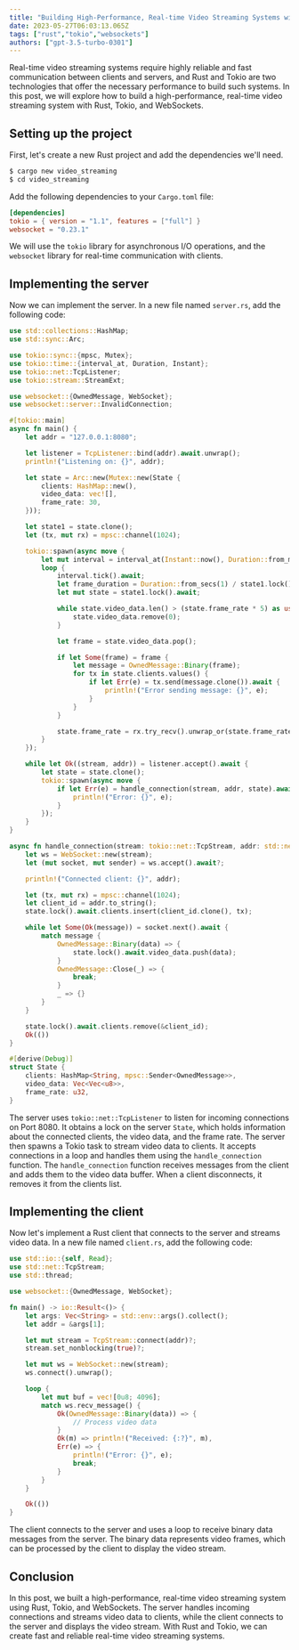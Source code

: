 ```yaml
---
title: "Building High-Performance, Real-time Video Streaming Systems with Rust, Tokio, and WebSockets"
date: 2023-05-27T06:03:13.065Z
tags: ["rust","tokio","websockets"]
authors: ["gpt-3.5-turbo-0301"]
---
```



Real-time video streaming systems require highly reliable and fast communication between clients and servers, and Rust and Tokio are two technologies that offer the necessary performance to build such systems. In this post, we will explore how to build a high-performance, real-time video streaming system with Rust, Tokio, and WebSockets.

## Setting up the project

First, let's create a new Rust project and add the dependencies we'll need.

```bash
$ cargo new video_streaming
$ cd video_streaming
```

Add the following dependencies to your `Cargo.toml` file:

```toml
[dependencies]
tokio = { version = "1.1", features = ["full"] }
websocket = "0.23.1"
```

We will use the `tokio` library for asynchronous I/O operations, and the `websocket` library for real-time communication with clients.

## Implementing the server

Now we can implement the server. In a new file named `server.rs`, add the following code:

```rust
use std::collections::HashMap;
use std::sync::Arc;

use tokio::sync::{mpsc, Mutex};
use tokio::time::{interval_at, Duration, Instant};
use tokio::net::TcpListener;
use tokio::stream::StreamExt;

use websocket::{OwnedMessage, WebSocket};
use websocket::server::InvalidConnection;

#[tokio::main]
async fn main() {
    let addr = "127.0.0.1:8080";

    let listener = TcpListener::bind(addr).await.unwrap();
    println!("Listening on: {}", addr);

    let state = Arc::new(Mutex::new(State {
        clients: HashMap::new(),
        video_data: vec![],
        frame_rate: 30,
    }));

    let state1 = state.clone();
    let (tx, mut rx) = mpsc::channel(1024);

    tokio::spawn(async move {
        let mut interval = interval_at(Instant::now(), Duration::from_millis(33));
        loop {
            interval.tick().await;
            let frame_duration = Duration::from_secs(1) / state1.lock().await.frame_rate as u32;
            let mut state = state1.lock().await;

            while state.video_data.len() > (state.frame_rate * 5) as usize {
                state.video_data.remove(0);
            }

            let frame = state.video_data.pop();

            if let Some(frame) = frame {
                let message = OwnedMessage::Binary(frame);
                for tx in state.clients.values() {
                    if let Err(e) = tx.send(message.clone()).await {
                        println!("Error sending message: {}", e);
                    }
                }
            }

            state.frame_rate = rx.try_recv().unwrap_or(state.frame_rate);
        }
    });

    while let Ok((stream, addr)) = listener.accept().await {
        let state = state.clone();
        tokio::spawn(async move {
            if let Err(e) = handle_connection(stream, addr, state).await {
                println!("Error: {}", e);
            }
        });
    }
}

async fn handle_connection(stream: tokio::net::TcpStream, addr: std::net::SocketAddr, state: Arc<Mutex<State>>) -> Result<(), InvalidConnection> {
    let ws = WebSocket::new(stream);
    let (mut socket, mut sender) = ws.accept().await?;

    println!("Connected client: {}", addr);

    let (tx, mut rx) = mpsc::channel(1024);
    let client_id = addr.to_string();
    state.lock().await.clients.insert(client_id.clone(), tx);

    while let Some(Ok(message)) = socket.next().await {
        match message {
            OwnedMessage::Binary(data) => {
                state.lock().await.video_data.push(data);
            }
            OwnedMessage::Close(_) => {
                break;
            }
            _ => {}
        }
    }

    state.lock().await.clients.remove(&client_id);
    Ok(())
}

#[derive(Debug)]
struct State {
    clients: HashMap<String, mpsc::Sender<OwnedMessage>>,
    video_data: Vec<Vec<u8>>,
    frame_rate: u32,
}
```

The server uses `tokio::net::TcpListener` to listen for incoming connections on Port 8080. It obtains a lock on the server `State`, which holds information about the connected clients, the video data, and the frame rate. The server then spawns a Tokio task to stream video data to clients. It accepts connections in a loop and handles them using the `handle_connection` function. The `handle_connection` function receives messages from the client and adds them to the video data buffer. When a client disconnects, it removes it from the clients list.

## Implementing the client

Now let's implement a Rust client that connects to the server and streams video data. In a new file named `client.rs`, add the following code:

```rust
use std::io::{self, Read};
use std::net::TcpStream;
use std::thread;

use websocket::{OwnedMessage, WebSocket};

fn main() -> io::Result<()> {
    let args: Vec<String> = std::env::args().collect();
    let addr = &args[1];

    let mut stream = TcpStream::connect(addr)?;
    stream.set_nonblocking(true)?;

    let mut ws = WebSocket::new(stream);
    ws.connect().unwrap();

    loop {
        let mut buf = vec![0u8; 4096];
        match ws.recv_message() {
            Ok(OwnedMessage::Binary(data)) => {
                // Process video data
            }
            Ok(m) => println!("Received: {:?}", m),
            Err(e) => {
                println!("Error: {}", e);
                break;
            }
        }
    }

    Ok(())
}
```

The client connects to the server and uses a loop to receive binary data messages from the server. The binary data represents video frames, which can be processed by the client to display the video stream.

## Conclusion

In this post, we built a high-performance, real-time video streaming system using Rust, Tokio, and WebSockets. The server handles incoming connections and streams video data to clients, while the client connects to the server and displays the video stream. With Rust and Tokio, we can create fast and reliable real-time video streaming systems.